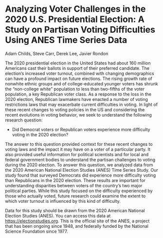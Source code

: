 # Analyzing Voter Challenges in the 2020 U.S. Presidential Election: A Study on Partisan Voting Difficulties Using ANES Time Series Data 

Adam Childs, Steve Carr, Derek Lee, Javier Rondon

The 2020 presidential election in the United States had about 160 million Americans cast their ballots in support of their preferred candidate. The election’s increased voter turnout, combined with changing demographics can have a profound impact on future elections. The rising growth rate of nonwhite ethnic groups and of college-educated younger voters has shrunk the “non-college white” population to less than two-fifths of the voter population, a key Republican voter class. As a response to the loss in the 2020 election, Republican lawmakers have enacted a number of voting restrictions laws that may exacerbate current difficulties in voting. In light of these recent changes to voting policies in the US and considering the recent evolutions in voting behavior, we seek to understand the following research question:

* Did Democrat voters or Republican voters experience more difficulty voting in the 2020 election?

The answer to this question provided context for these recent changes to voting laws and the impact it may have on a voter of a particular party. It also provided useful information for political scientists and for local and federal government bodies to understand the partisan challenges to voting during the 2020 election.
To answer this question, we analyzed data from the 2020 American National Election Studies (ANES) Time Series Study. Our study found that surveyed Democrats did experience more difficulty voting than Republicans in the 2020 election. These results are important for understanding disparities between voters of the country’s two major political parties. While this study focused on the difficulty experienced by those who actually voted, future research could examine the extent to which voter turnout is influenced by this kind of difficulty.

Data for this study should be drawn from the 2020 American National Election Studies (ANES). You can access this data at https://electionstudies.org. This is the official site of the ANES, a project that has been ongoing since 1948, and federally funded by the National Science Foundation since 1977.

